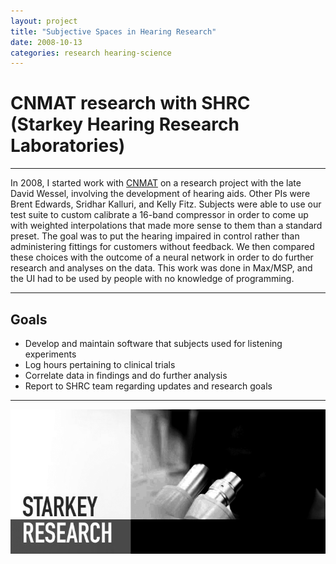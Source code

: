 ```yaml
---
layout: project
title: "Subjective Spaces in Hearing Research"
date: 2008-10-13
categories: research hearing-science
---
```


# CNMAT research with SHRC (Starkey Hearing Research Laboratories)

---

In 2008, I started work with [CNMAT](http://cnmat.berkeley.edu/) on a research project with the late David Wessel, involving the development of hearing aids. Other PIs were Brent Edwards, Sridhar Kalluri, and Kelly Fitz.  Subjects were able to use our test suite to custom calibrate a 16-band compressor in order to come up with weighted interpolations that made more sense to them than a standard preset. The goal was to put the hearing impaired in control rather than administering fittings for customers without feedback. We then compared these choices with the outcome of a neural network in order to do further research and analyses on the data. This work was done in Max/MSP, and the UI had to be used by people with no knowledge of programming.

---

Goals
---
- Develop and maintain software that subjects used for listening experiments 
- Log hours pertaining to clinical trials
- Correlate data in findings and do further analysis 
- Report to SHRC team regarding updates and research goals

---

![SHRC Starkey](/assets/starkey.png)


